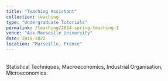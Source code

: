 ```yaml
---
title: "Teaching Assistant"
collection: teaching
type: "Undergraduate Tutorials"
permalink: /teaching/2014-spring-teaching-1
venue: "Aix-Marseille University"
date: 2019-2022
location: "Marseille, France"
---
```


<br>Statistical Techniques, Macroeconomics, Industrial Organisation, Microeconomics.</br>


